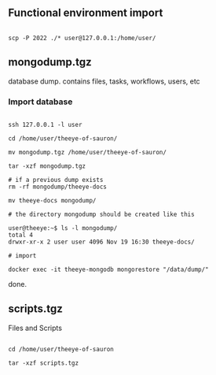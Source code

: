 
## Functional environment import

```

scp -P 2022 ./* user@127.0.0.1:/home/user/

```

## mongodump.tgz

database dump. contains files, tasks, workflows, users, etc

### Import database

```

ssh 127.0.0.1 -l user

cd /home/user/theeye-of-sauron/

mv mongodump.tgz /home/user/theeye-of-sauron/

tar -xzf mongodump.tgz

# if a previous dump exists
rm -rf mongodump/theeye-docs

mv theeye-docs mongodump/

# the directory mongodump should be created like this

user@theeye:~$ ls -l mongodump/
total 4
drwxr-xr-x 2 user user 4096 Nov 19 16:30 theeye-docs/

# import

docker exec -it theeye-mongodb mongorestore "/data/dump/"

```

done.

## scripts.tgz

Files and Scripts 


```

cd /home/user/theeye-of-sauron

tar -xzf scripts.tgz


```
